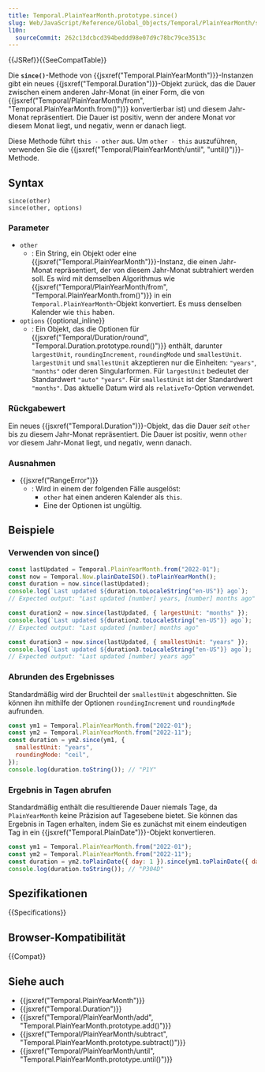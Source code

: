 ```yaml
---
title: Temporal.PlainYearMonth.prototype.since()
slug: Web/JavaScript/Reference/Global_Objects/Temporal/PlainYearMonth/since
l10n:
  sourceCommit: 262c13dcbcd394beddd98e07d9c78bc79ce3513c
---
```


{{JSRef}}{{SeeCompatTable}}

Die **`since()`**-Methode von {{jsxref("Temporal.PlainYearMonth")}}-Instanzen gibt ein neues {{jsxref("Temporal.Duration")}}-Objekt zurück, das die Dauer zwischen einem anderen Jahr-Monat (in einer Form, die von {{jsxref("Temporal/PlainYearMonth/from", "Temporal.PlainYearMonth.from()")}} konvertierbar ist) und diesem Jahr-Monat repräsentiert. Die Dauer ist positiv, wenn der andere Monat vor diesem Monat liegt, und negativ, wenn er danach liegt.

Diese Methode führt `this - other` aus. Um `other - this` auszuführen, verwenden Sie die {{jsxref("Temporal/PlainYearMonth/until", "until()")}}-Methode.

## Syntax

```js-nolint
since(other)
since(other, options)
```

### Parameter

- `other`
  - : Ein String, ein Objekt oder eine {{jsxref("Temporal.PlainYearMonth")}}-Instanz, die einen Jahr-Monat repräsentiert, der von diesem Jahr-Monat subtrahiert werden soll. Es wird mit demselben Algorithmus wie {{jsxref("Temporal/PlainYearMonth/from", "Temporal.PlainYearMonth.from()")}} in ein `Temporal.PlainYearMonth`-Objekt konvertiert. Es muss denselben Kalender wie `this` haben.
- `options` {{optional_inline}}
  - : Ein Objekt, das die Optionen für {{jsxref("Temporal/Duration/round", "Temporal.Duration.prototype.round()")}} enthält, darunter `largestUnit`, `roundingIncrement`, `roundingMode` und `smallestUnit`. `largestUnit` und `smallestUnit` akzeptieren nur die Einheiten: `"years"`, `"months"` oder deren Singularformen. Für `largestUnit` bedeutet der Standardwert `"auto"` `"years"`. Für `smallestUnit` ist der Standardwert `"months"`. Das aktuelle Datum wird als `relativeTo`-Option verwendet.

### Rückgabewert

Ein neues {{jsxref("Temporal.Duration")}}-Objekt, das die Dauer _seit_ `other` bis zu diesem Jahr-Monat repräsentiert. Die Dauer ist positiv, wenn `other` vor diesem Jahr-Monat liegt, und negativ, wenn danach.

### Ausnahmen

- {{jsxref("RangeError")}}
  - : Wird in einem der folgenden Fälle ausgelöst:
    - `other` hat einen anderen Kalender als `this`.
    - Eine der Optionen ist ungültig.

## Beispiele

### Verwenden von since()

```js
const lastUpdated = Temporal.PlainYearMonth.from("2022-01");
const now = Temporal.Now.plainDateISO().toPlainYearMonth();
const duration = now.since(lastUpdated);
console.log(`Last updated ${duration.toLocaleString("en-US")} ago`);
// Expected output: "Last updated [number] years, [number] months ago"

const duration2 = now.since(lastUpdated, { largestUnit: "months" });
console.log(`Last updated ${duration2.toLocaleString("en-US")} ago`);
// Expected output: "Last updated [number] months ago"

const duration3 = now.since(lastUpdated, { smallestUnit: "years" });
console.log(`Last updated ${duration3.toLocaleString("en-US")} ago`);
// Expected output: "Last updated [number] years ago"
```

### Abrunden des Ergebnisses

Standardmäßig wird der Bruchteil der `smallestUnit` abgeschnitten. Sie können ihn mithilfe der Optionen `roundingIncrement` und `roundingMode` aufrunden.

```js
const ym1 = Temporal.PlainYearMonth.from("2022-01");
const ym2 = Temporal.PlainYearMonth.from("2022-11");
const duration = ym2.since(ym1, {
  smallestUnit: "years",
  roundingMode: "ceil",
});
console.log(duration.toString()); // "P1Y"
```

### Ergebnis in Tagen abrufen

Standardmäßig enthält die resultierende Dauer niemals Tage, da `PlainYearMonth` keine Präzision auf Tagesebene bietet. Sie können das Ergebnis in Tagen erhalten, indem Sie es zunächst mit einem eindeutigen Tag in ein {{jsxref("Temporal.PlainDate")}}-Objekt konvertieren.

```js
const ym1 = Temporal.PlainYearMonth.from("2022-01");
const ym2 = Temporal.PlainYearMonth.from("2022-11");
const duration = ym2.toPlainDate({ day: 1 }).since(ym1.toPlainDate({ day: 1 }));
console.log(duration.toString()); // "P304D"
```

## Spezifikationen

{{Specifications}}

## Browser-Kompatibilität

{{Compat}}

## Siehe auch

- {{jsxref("Temporal.PlainYearMonth")}}
- {{jsxref("Temporal.Duration")}}
- {{jsxref("Temporal/PlainYearMonth/add", "Temporal.PlainYearMonth.prototype.add()")}}
- {{jsxref("Temporal/PlainYearMonth/subtract", "Temporal.PlainYearMonth.prototype.subtract()")}}
- {{jsxref("Temporal/PlainYearMonth/until", "Temporal.PlainYearMonth.prototype.until()")}}
